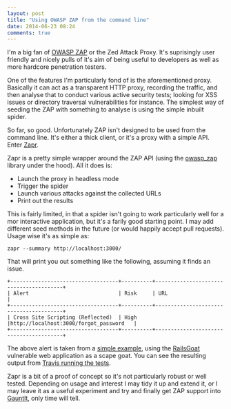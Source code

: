 ```yaml
---
layout: post
title: "Using OWASP ZAP from the command line"
date: 2014-06-23 08:24
comments: true
---
```


I'm a big fan of [OWASP ZAP](https://www.owasp.org/index.php/OWASP_Zed_Attack_Proxy_Project) or
the Zed Attack Proxy. It's suprisingly user friendly and nicely pulls of
it's aim of being useful to developers as well as more hardcore penetration testers.

One of the features I'm particularly fond of is the aforementioned
proxy. Basically it can act as a transparent HTTP proxy, recording the
traffic, and then analyse that to conduct various active security tests;
looking for XSS issues or directory traversal vulnerabilities for
instance. The simplest way of seeding the ZAP with something to analyse is using
the simple inbuilt spider.

So far, so good. Unfortunately ZAP isn't designed to be used from the
command line. It's either a thick client, or it's a proxy with a simple
API. Enter [Zapr](https://github.com/garethr/zapr).

Zapr is a pretty simple wrapper around the ZAP API (using the
[owasp_zap](https://github.com/vpereira/owasp_zap) library under the
hood). All it does is:

* Launch the proxy in headless mode
* Trigger the spider
* Launch various attacks against the collected URLs
* Print out the results

This is fairly limited, in that a spider isn't going to work
particularly well for a mor interactive application, but it's a farily good
starting point. I may add different seed methods in the future (or would
happily accept pull requests). Usage wise it's as simple as:

```
zapr --summary http://localhost:3000/
```

That will print you out something like the following, assuming it finds
an issue.

```
+-----------------------------------+----------+----------------------------------------+
| Alert                             | Risk     | URL                                    |
+-----------------------------------+----------+----------------------------------------+
| Cross Site Scripting (Reflected)  | High     |http://localhost:3000/forgot_password   |
+-----------------------------------+----------+----------------------------------------+
```

The above alert is taken from a [simple example](https://github.com/garethr/zapr-example),
using the [RailsGoat](https://github.com/OWASP/railsgoat) vulnerable web
application as a scape goat. You can see the resulting output from
[Travis running the tests](https://travis-ci.org/garethr/zapr-example).

Zapr is a bit of a proof of concept so it's not particularly robust or
well tested. Depending on usage and interest I may tidy it up and extend
it, or I may leave it as a useful experiment and try and finally get ZAP
support into [Gauntlt](http://gauntlt.org), only time will tell.
